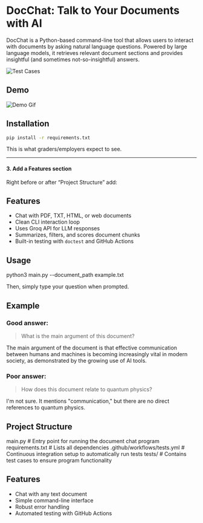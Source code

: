 # DocChat: Talk to Your Documents with AI

DocChat is a Python-based command-line tool that allows users to interact with documents by asking natural language questions. Powered by large language models, it retrieves relevant document sections and provides insightful (and sometimes not-so-insightful) answers.

![Test Cases](https://github.com/nile842ll/Project-DocChat/actions/workflows/tests.yml/badge.svg)

## Demo

![Demo Gif](https://s1.ezgif.com/tmp/ezgif-13526013d2db46.gif)


## Installation
```bash
pip install -r requirements.txt
```
This is what graders/employers expect to see.

---

#### 3. **Add a Features section**  
Right before or after “Project Structure” add:

## Features

- Chat with PDF, TXT, HTML, or web documents
- Clean CLI interaction loop
- Uses Groq API for LLM responses
- Summarizes, filters, and scores document chunks
- Built-in testing with `doctest` and GitHub Actions

## Usage

python3 main.py --document_path example.txt

Then, simply type your question when prompted.

## Example

### Good answer:

> What is the main argument of this document?

The main argument of the document is that effective communication between humans and machines is becoming increasingly vital in modern society, as demonstrated by the growing use of AI tools.

### Poor answer:

> How does this document relate to quantum physics?

I'm not sure. It mentions "communication," but there are no direct references to quantum physics.

## Project Structure

main.py                     # Entry point for running the document chat program
requirements.txt            # Lists all dependencies
.github/workflows/tests.yml # Continuous integration setup to automatically run tests
tests/                      # Contains test cases to ensure program functionality

## Features

- Chat with any text document
- Simple command-line interface
- Robust error handling
- Automated testing with GitHub Actions


